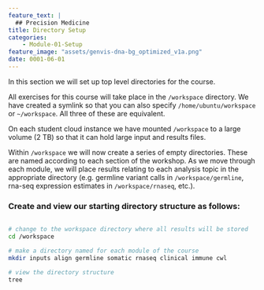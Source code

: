 ```yaml
---
feature_text: |
  ## Precision Medicine
title: Directory Setup
categories:
    - Module-01-Setup
feature_image: "assets/genvis-dna-bg_optimized_v1a.png"
date: 0001-06-01
---
```


In this section we will set up top level directories for the course. 

All exercises for this course will take place in the `/workspace` directory. We have created a symlink so that you can also specify `/home/ubuntu/workspace` or `~/workspace`.  All three of these are equivalent.

On each student cloud instance we have mounted `/workspace` to a large volume (2 TB) so that it can hold large input and results files.

Within `/workspace` we will now create a series of empty directories. These are named according to each section of the workshop. As we move through each module, we will place results relating to each analysis topic in the appropriate directory (e.g. germline variant calls in `/workspace/germline`, rna-seq expression estimates in `/workspace/rnaseq`, etc.).

### Create and view our starting directory structure as follows: 
```bash

# change to the workspace directory where all results will be stored
cd /workspace

# make a directory named for each module of the course
mkdir inputs align germline somatic rnaseq clinical immune cwl

# view the directory structure
tree

```
